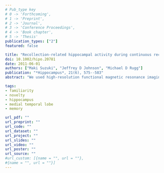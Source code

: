 ```yaml
---
# Pub_type key
# 0 -> 'Forthcoming',
# 1 -> 'Preprint',
# 2 -> 'Journal',
# 3 -> 'Conference Proceedings',
# 4 -> 'Book chapter',
# 5 -> 'Thesis'
publication_types: ["2"]
featured: false

title: "Recollection-related hippocampal activity during continuous recognition: a high-resolution fMRI study"
doi: 10.1002/hipo.20781
date: 2011-06-01
authors: ["Maki Suzuki", "Jeffrey D Johnson", "Michael D Rugg"]
publication: "*Hippocampus*, 21(6), 575--583"
abstract: "We used high-resolution functional magnetic resonance imaging to investigate whether successful recollection during continuous recognition is associated with relative enhancement of hippocampal activity, consistent with prior findings from experiments employing separate study and test phases. While being scanned, subjects discriminated between new and repeated pictures. Each picture, which was repeated once after an interval of between 10 and 30 items, was surrounded by a frame that was colored gray, blue, or orange. When an item repeated, its frame color determined the correct response. Repeated items surrounded by a gray frame always required an ``old'' judgment. A repeated item surrounded by a blue or an orange frame required a different response depending whether it was represented in the same (Target) or a different (Nontarget) color from the first presentation. Consistent with the results from previous continuous recognition experiments, robust new > old effects were found in bilateral hippocampus. In addition, an across-subjects correlational analysis identified a cluster of voxels in right hippocampus where recollection-related activity (operationalized by the contrast between correctly vs. incorrectly judged Nontargets) was positively correlated with recollection performance. Thus, successful recollection during continuous recognition is associated with a relative enhancement of hippocampal activity."

tags: 
- familiarity
- novelty
- hippocampus
- medial temporal lobe
- memory

url_pdf: ""
url_preprint: ""
url_code: ""
url_dataset: ""
url_project: ""
url_slides: ""
url_video: ""
url_poster: ""
url_source: ""
#url_custom: [{name = "", url = ""},
#{name = "", url = ""}]
---
```


